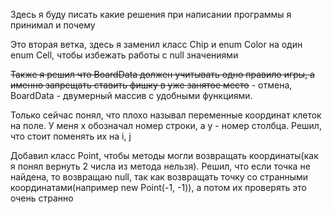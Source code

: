 Здесь я буду писать какие решения при написании программы я принимал и почему

Это вторая ветка, здесь я заменил класс Chip и enum Color на один enum Cell, чтобы избежать работы с null значениями

~~Также я решил что BoardData должен учитывать одно правило игры, а именно запрещать ставить фишку в уже занятое место~~ - отмена, BoardData - двумерный массив с удобными функциями.

Только сейчас понял, что плохо называл переменные координат клеток на поле. У меня x обозначал номер строки, а y - номер столбца. Решил, что стоит поменять их на i, j

Добавил класс Point, чтобы методы могли возвращать координаты(как я понял вернуть 2 числа из метода нельзя). Решил, что если точка не найдена, то возвращаю null, так как возвращать точку со странными координатами(например new Point(-1, -1)), а потом их проверять это очень странно